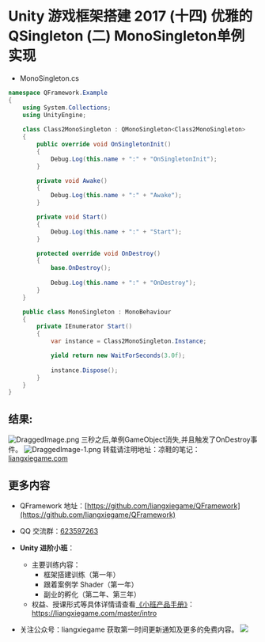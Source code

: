 # Unity 游戏框架搭建 2017 (十四) 优雅的 QSingleton (二) MonoSingleton单例实现
* MonoSingleton.cs
```cs
namespace QFramework.Example
{
	using System.Collections;
	using UnityEngine;
	
	class Class2MonoSingleton : QMonoSingleton<Class2MonoSingleton>
	{
		public override void OnSingletonInit()
		{
			Debug.Log(this.name + ":" + "OnSingletonInit");
		}

		private void Awake()
		{
			Debug.Log(this.name + ":" + "Awake");
		}

		private void Start()
		{
			Debug.Log(this.name + ":" + "Start");
		}

		protected override void OnDestroy()
		{
			base.OnDestroy();
			
			Debug.Log(this.name + ":" + "OnDestroy");
		}
	}

	public class MonoSingleton : MonoBehaviour
	{
		private IEnumerator Start()
		{
			var instance = Class2MonoSingleton.Instance;

			yield return new WaitForSeconds(3.0f);
			
			instance.Dispose();
		}
	}
}
```
## 结果:
![DraggedImage.png](http://file.liangxiegame.com/816d576c-65da-4957-8033-5f1b145cfa19.png) 
三秒之后,单例GameObject消失,并且触发了OnDestroy事件。
![DraggedImage-1.png](http://file.liangxiegame.com/f7100f0e-8c89-4a3f-9381-9191174ae410.png) 
转载请注明地址：凉鞋的笔记：[liangxiegame.com](http://liangxiegame.com)

## 更多内容
* QFramework 地址：[https://github.com/liangxiegame/QFramework](https://github.com/liangxiegame/QFramework)
* QQ 交流群：[623597263](http://shang.qq.com/wpa/qunwpa?idkey=706b8eef0fff3fe4be9ce27c8702ad7d8cc1bceabe3b7c0430ec9559b3a9ce66)
* **Unity 进阶小班**：
	* 主要训练内容：
		* 框架搭建训练（第一年）
		* 跟着案例学 Shader（第一年）
		* 副业的孵化（第二年、第三年）
	* 权益、授课形式等具体详情请查看[《小班产品手册》](https://liangxiegame.com/master/intro)：https://liangxiegame.com/master/intro
  
* 关注公众号：liangxiegame 获取第一时间更新通知及更多的免费内容。
![](http://file.liangxiegame.com/38eccb55-40b2-4845-93d6-f5fb50ff9492.png)